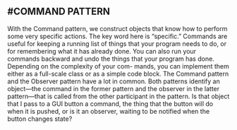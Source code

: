 #**COMMAND PATTERN**
--------------------
With the Command pattern, we construct objects that know how to perform some
very specific actions. The key word here is “specific.”
Commands are useful for keeping a running list of things that your program needs to do, or for remembering what it has already done. You can also run your commands backward and undo
the things that your program has done. Depending on the complexity of your com-
mands, you can implement them either as a full-scale class or as a simple code block.
The Command pattern and the Observer pattern have a lot in common. Both
patterns identify an object—the command in the former pattern and the observer in
the latter pattern—that is called from the other participant in the pattern. Is that
object that I pass to a GUI button a command, the thing that the button will do when
it is pushed, or is it an observer, waiting to be notified when the button changes state?